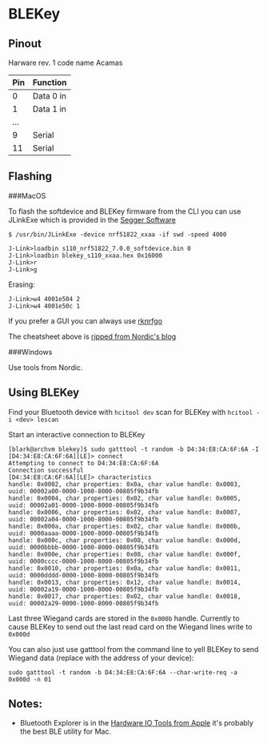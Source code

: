 BLEKey
======

Pinout
------

Harware rev. 1 code name Acamas 

| Pin	| Function 		|
| ------|---------------|
| 0     | Data 0 in 	|
| 1		| Data 1 in		|
| ...	|				|
| 9		| Serial		|
| 11	| Serial		|

Flashing
--------

###MacOS

To flash the softdevice and BLEKey firmware from the CLI you can use JLinkExe which is provided in the [Segger Software](https://www.segger.com/jlink-software.html)

```
$ /usr/bin/JLinkExe -device nrf51822_xxaa -if swd -speed 4000

J-Link>loadbin s110_nrf51822_7.0.0_softdevice.bin 0
J-Link>loadbin blekey_s110_xxaa.hex 0x16000
J-Link>r
J-Link>g
```

Erasing:
```
J-Link>w4 4001e504 2
J-Link>w4 4001e50c 1
```

If you prefer a GUI you can always use [rknrfgo](http://sourceforge.net/projects/rknrfgo/)

The cheatsheet above is [ripped from Nordic's blog](https://devzone.nordicsemi.com/blogs/22/getting-started-with-nrf51-development-on-mac-os-x/)

###Windows

Use tools from Nordic. 

Using BLEKey
------------

Find your Bluetooth device with `hcitool dev` scan for BLEKey with `hcitool -i <dev> lescan`

Start an interactive connection to BLEKey

```
[blark@archvm blekey]$ sudo gatttool -t random -b D4:34:E8:CA:6F:6A -I
[D4:34:E8:CA:6F:6A][LE]> connect
Attempting to connect to D4:34:E8:CA:6F:6A
Connection successful
[D4:34:E8:CA:6F:6A][LE]> characteristics
handle: 0x0002, char properties: 0x0a, char value handle: 0x0003, uuid: 00002a00-0000-1000-8000-00805f9b34fb
handle: 0x0004, char properties: 0x02, char value handle: 0x0005, uuid: 00002a01-0000-1000-8000-00805f9b34fb
handle: 0x0006, char properties: 0x02, char value handle: 0x0007, uuid: 00002a04-0000-1000-8000-00805f9b34fb
handle: 0x000a, char properties: 0x02, char value handle: 0x000b, uuid: 0000aaaa-0000-1000-8000-00805f9b34fb
handle: 0x000c, char properties: 0x08, char value handle: 0x000d, uuid: 0000bbbb-0000-1000-8000-00805f9b34fb
handle: 0x000e, char properties: 0x08, char value handle: 0x000f, uuid: 0000cccc-0000-1000-8000-00805f9b34fb
handle: 0x0010, char properties: 0x0a, char value handle: 0x0011, uuid: 0000dddd-0000-1000-8000-00805f9b34fb
handle: 0x0013, char properties: 0x12, char value handle: 0x0014, uuid: 00002a19-0000-1000-8000-00805f9b34fb
handle: 0x0017, char properties: 0x02, char value handle: 0x0018, uuid: 00002a29-0000-1000-8000-00805f9b34fb

```

Last three Wiegand cards are stored in the `0x000b` handle. Currently to cause BLEKey to send out the last read card on the Wiegand lines write to `0x000d`

You can also just use gatttool from the command line to yell BLEKey to send Wiegand data (replace with the address of your device):
```
sudo gatttool -t random -b D4:34:E8:CA:6F:6A --char-write-req -a 0x000d -n 01
```



Notes:
------

* Bluetooth Explorer is in the [Hardware IO Tools from Apple](http://adcdownload.apple.com/Developer_Tools/Hardware_IO_Tools_for_Xcode_6.3/HardwareIOTools_Xcode_6.3.dmg) it's probably the best BLE utility for Mac.



